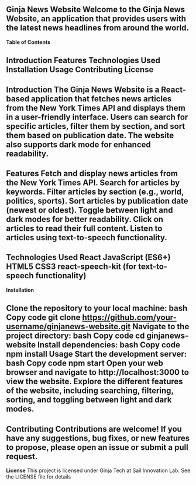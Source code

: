 **Ginja News Website**
Welcome to the Ginja News Website, an application that provides users with the latest news headlines from around the world.
----------------------------------------------------------------------------------------------------------------------------------------------------------------
**Table of Contents**

Introduction
Features
Technologies Used
Installation
Usage
Contributing
License
---------------------------------------------------------------------------------------------------------------------------------------------------------------
**Introduction**
The Ginja News Website is a React-based application that fetches news articles from the New York Times API and displays them in a user-friendly interface. Users can search for specific articles, filter them by section, and sort them based on publication date. The website also supports dark mode for enhanced readability.
----------------------------------------------------------------------------------------------------------------------------------------------------------------
**Features**
Fetch and display news articles from the New York Times API.
Search for articles by keywords.
Filter articles by section (e.g., world, politics, sports).
Sort articles by publication date (newest or oldest).
Toggle between light and dark modes for better readability.
Click on articles to read their full content.
Listen to articles using text-to-speech functionality.
----------------------------------------------------------------------------------------------------------------------------------------------------------------

**Technologies Used**
React
JavaScript (ES6+)
HTML5
CSS3
react-speech-kit (for text-to-speech functionality)
----------------------------------------------------------------------------------------------------------------------------------------------------------------
**Installation**

Clone the repository to your local machine:
bash
Copy code
git clone https://github.com/your-username/ginjanews-website.git
Navigate to the project directory:
bash
Copy code
cd ginjanews-website
Install dependencies:
bash
Copy code
npm install
Usage
Start the development server:
bash
Copy code
npm start
Open your web browser and navigate to http://localhost:3000 to view the website.
Explore the different features of the website, including searching, filtering, sorting, and toggling between light and dark modes.
----------------------------------------------------------------------------------------------------------------------------------------------------------------
**Contributing**
Contributions are welcome! If you have any suggestions, bug fixes, or new features to propose, please open an issue or submit a pull request.
----------------------------------------------------------------------------------------------------------------------------------------------------------------
**License**
This project is licensed under Ginja Tech at Sail Innovation Lab. See the LICENSE file for details